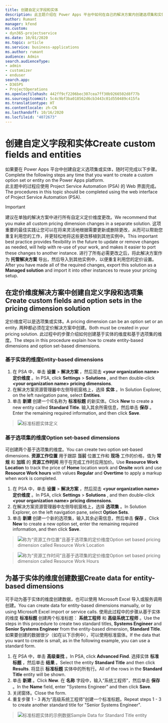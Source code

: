 ```yaml
---
title: 创建自定义字段和实体
description: 此主题介绍在 Power Apps 平台中如何在自己的解决方案内创建选项集和实体。
author: Rumant
manager: kfend
ms.custom:
- dyn365-projectservice
ms.date: 10/01/2020
ms.topic: article
ms.service: business-applications
ms.author: rumant
audience: Admin
search.audienceType:
- admin
- customizer
- enduser
search.app:
- D365PS
- ProjectOperations
ms.openlocfilehash: 442ff9cf2206bec307cea7ff30b9266502d8f77b
ms.sourcegitcommit: 5c4c9bf3ba018562d6cb3443c01d550489c415fa
ms.translationtype: HT
ms.contentlocale: zh-CN
ms.lasthandoff: 10/16/2020
ms.locfileid: "4072673"
---
```

# <a name="create-custom-fields-and-entities"></a><span data-ttu-id="6271c-103">创建自定义字段和实体</span><span class="sxs-lookup"><span data-stu-id="6271c-103">Create custom fields and entities</span></span> 

<span data-ttu-id="6271c-104">如果要在 Power Apps 平台中创建自定义选项集或实体，随时可完成以下步骤。</span><span class="sxs-lookup"><span data-stu-id="6271c-104">Complete the following steps any time that you want to create a custom option set or entity on the Power Apps platform.</span></span>  
<span data-ttu-id="6271c-105">此主题中的过程应使用 Project Service Automation (PSA) 的 Web 界面完成。</span><span class="sxs-lookup"><span data-stu-id="6271c-105">The procedures in this topic should be completed using the web interface of Project Service Automation (PSA).</span></span>

> [!IMPORTANT]
> <span data-ttu-id="6271c-106">建议在单独的解决方案中进行所有自定义定价维度更改。</span><span class="sxs-lookup"><span data-stu-id="6271c-106">We recommend that you make all custom pricing dimension changes in a separate solution.</span></span> <span data-ttu-id="6271c-107">这项重要的最佳实践让您可以在将来灵活地根据需要更新或删除更改，从而可以帮助您重复利用您的工作，并更轻松地将这些更改移植到其他实例中。</span><span class="sxs-lookup"><span data-stu-id="6271c-107">This important best practice provides flexibility in the future to update or remove changes as needed, will help with re-use of your work, and makes it easier to port these changes to another instance.</span></span> <span data-ttu-id="6271c-108">进行了所有必需更改之后，将此解决方案作为 **托管解决方案** 导出，然后导入到其他实例中，以便重复利用您的定价设置。</span><span class="sxs-lookup"><span data-stu-id="6271c-108">After you have made all of the required changes, export this solution as a **Managed solution** and import it into other instances to reuse your pricing setup.</span></span>

  
## <a name="create-custom-fields-and-option-sets-in-the-pricing-dimension-solution"></a><span data-ttu-id="6271c-109">在定价维度解决方案中创建自定义字段和选项集</span><span class="sxs-lookup"><span data-stu-id="6271c-109">Create custom fields and option sets in the pricing dimension solution</span></span>

<span data-ttu-id="6271c-110">定价维度可以是选项集或实体。</span><span class="sxs-lookup"><span data-stu-id="6271c-110">A pricing dimension can be an option set or an entity.</span></span> <span data-ttu-id="6271c-111">两种都必须在定价解决方案中创建。</span><span class="sxs-lookup"><span data-stu-id="6271c-111">Both must be created in your pricing solution.</span></span> <span data-ttu-id="6271c-112">此过程中的步骤介绍如何创建基于实体的维度和基于选项集的维度。</span><span class="sxs-lookup"><span data-stu-id="6271c-112">The steps in this procedure explain how to create entity-based dimensions and option set-based dimensions.</span></span>

### <a name="entity-based-dimensions"></a><span data-ttu-id="6271c-113">基于实体的维度</span><span class="sxs-lookup"><span data-stu-id="6271c-113">Entity-based dimensions</span></span>

1. <span data-ttu-id="6271c-114">在 PSA 中，单击 **设置** > **解决方案** ，然后双击 **\<your organization name> 定价维度** 。</span><span class="sxs-lookup"><span data-stu-id="6271c-114">In PSA, click **Settings** > **Solutions** , and then double-click **\<your organization name> pricing dimensions**.</span></span>
2. <span data-ttu-id="6271c-115">在解决方案资源管理器中左侧导航窗格上，选择 **实体** 。</span><span class="sxs-lookup"><span data-stu-id="6271c-115">In Solution Explorer, on the left navigation pane, select **Entities**.</span></span>
3. <span data-ttu-id="6271c-116">单击 **新建** 创建一个IE名称为 **标准标题** 的新实体。</span><span class="sxs-lookup"><span data-stu-id="6271c-116">Click **New** to create a new entity called **Standard Title**.</span></span> <span data-ttu-id="6271c-117">输入其余所需信息，然后单击 **保存** 。</span><span class="sxs-lookup"><span data-stu-id="6271c-117">Enter the remaining required information, and then click **Save**.</span></span>

> ![标准标题实体定义](media/Standard-Title-entity-definition.png)


### <a name="option-set-based-dimensions"></a><span data-ttu-id="6271c-119">基于选项集的维度</span><span class="sxs-lookup"><span data-stu-id="6271c-119">Option set-based dimensions</span></span> 
<span data-ttu-id="6271c-120">可创建两个基于选项集的维度。</span><span class="sxs-lookup"><span data-stu-id="6271c-120">You can create two option set-based dimensions.</span></span> <span data-ttu-id="6271c-121">**资源工作位置** 用于跟踪 **当前** 位置工作和 **现场** 工作的价格，值为 **常规** 和 **加班** 的 **资源工作时间** 用于在完成工作时应用加价。</span><span class="sxs-lookup"><span data-stu-id="6271c-121">Use **Resource Work Location** to track the price of **Home** location work and **Onsite** work and use **Resource Work hours** with values **Regular** and **Overtime** to apply a markup when work is completed.</span></span>


1. <span data-ttu-id="6271c-122">在 PSA 中，单击 **设置** > **解决方案** ，然后双击 **\<your organization name> 定价维度** 。</span><span class="sxs-lookup"><span data-stu-id="6271c-122">In PSA, click **Settings** > **Solutions** , and then double-click  **\<your organization name> pricing dimensions**.</span></span> 
2. <span data-ttu-id="6271c-123">在解决方案资源管理器中左侧导航窗格上，选择 **选项集** 。</span><span class="sxs-lookup"><span data-stu-id="6271c-123">In Solution Explorer, on the left navigation pane, select  **Option Sets**.</span></span> 
3. <span data-ttu-id="6271c-124">单击 **新建** 创建一个新的选项集，输入其余必需信息，然后单击 **保存** 。</span><span class="sxs-lookup"><span data-stu-id="6271c-124">Click **New** to create a new option set, enter the remaining required information, and then click **Save**.</span></span>

> ![<span data-ttu-id="6271c-125">称为“资源工作位置”且基于选项集的定价维度</span><span class="sxs-lookup"><span data-stu-id="6271c-125">Option set based pricing dimension called Resource Work Location</span></span> ](media/Option-set-PD-called-Resource-Work-Location.png)

> ![<span data-ttu-id="6271c-126">称为“资源工作时间”且基于选项集的定价维度</span><span class="sxs-lookup"><span data-stu-id="6271c-126">Option set based pricing dimension called Resource Work Hours</span></span> ](media/Option-set-PD-called-Resource-Work-Hours.PNG)


## <a name="create-data-for-entity-based-dimensions"></a><span data-ttu-id="6271c-127">为基于实体的维度创建数据</span><span class="sxs-lookup"><span data-stu-id="6271c-127">Create data for entity-based dimensions</span></span>

<span data-ttu-id="6271c-128">可手动为基于实体的维度创建数据，也可以使用 Microsoft Excel 导入或服务调用创建。</span><span class="sxs-lookup"><span data-stu-id="6271c-128">You can create data for entity-based dimensions manually, or by using Microsoft Excel import or service calls.</span></span> <span data-ttu-id="6271c-129">使用此过程中的步骤从基于实体的维度 **标准标题** 创建两个标准标题： **系统工程师** 和 **高级系统工程师** 。</span><span class="sxs-lookup"><span data-stu-id="6271c-129">Use the steps in this procedure to create two standard titles, **Systems Engineer** and **Senior Systems Engineer** from the entity-based dimension, **Standard Title**.</span></span> <span data-ttu-id="6271c-130">如果要创建的数据很少（如在以下示例中），可以使用标准窗体。</span><span class="sxs-lookup"><span data-stu-id="6271c-130">If the data that you want to create is small, as in the following example, you can use a standard form.</span></span>

1. <span data-ttu-id="6271c-131">在 PSA 中，单击 **高级查找** 。</span><span class="sxs-lookup"><span data-stu-id="6271c-131">In PSA, click **Advanced Find**.</span></span> <span data-ttu-id="6271c-132">选择实体 **标准标题** ，然后单击 **结果** 。</span><span class="sxs-lookup"><span data-stu-id="6271c-132">Select the entity **Standard Title** and then click **Results**.</span></span> <span data-ttu-id="6271c-133">将显示 **标准标题** 实体中的所有行。</span><span class="sxs-lookup"><span data-stu-id="6271c-133">All of the rows in the **Standard Title** entity will be shown.</span></span>
2. <span data-ttu-id="6271c-134">单击 **新建** 。</span><span class="sxs-lookup"><span data-stu-id="6271c-134">Click **New**.</span></span> <span data-ttu-id="6271c-135">在 **名称** 字段中，输入“系统工程师”，然后单击 **保存** 。</span><span class="sxs-lookup"><span data-stu-id="6271c-135">In the **Name** field, enter "Systems Engineer" and then click **Save**.</span></span>
3. <span data-ttu-id="6271c-136">关闭窗体。</span><span class="sxs-lookup"><span data-stu-id="6271c-136">Close the form.</span></span> 
4. <span data-ttu-id="6271c-137">重复步骤 1 - 3 再为“高级系统工程师”创建一个标准标题。</span><span class="sxs-lookup"><span data-stu-id="6271c-137">Repeat steps 1 - 3 to create another standard title for "Senior Systems Engineer".</span></span>

> ![<span data-ttu-id="6271c-138">标准标题实体的示例数据</span><span class="sxs-lookup"><span data-stu-id="6271c-138">Sample Data for Standard Title entity</span></span> ](media/ST-data.png)


